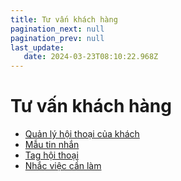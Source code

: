 ```yaml
---
title: Tư vấn khách hàng
pagination_next: null
pagination_prev: null
last_update:
   date: 2024-03-23T08:10:22.968Z
---
```

# Tư vấn khách hàng
* [Quản lý hội thoại của khách](/30-tu-van-khach-hang/1.-quan-ly-hoi-thoai-cua-khach.md)
* [Mẫu tin nhắn](/30-tu-van-khach-hang/2.-mau-tin-nhan.md)
* [Tag hội thoại](/30-tu-van-khach-hang/3.-tag-hoi-thoai.md)
* [Nhắc việc cần làm](/30-tu-van-khach-hang/5.-nhac-viec-can-lam.md)